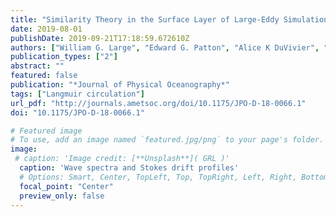 ```yaml
---
title: "Similarity Theory in the Surface Layer of Large-Eddy Simulations of the Wind-, Wave-, and Buoyancy-Forced Southern Ocean"
date: 2019-08-01
publishDate: 2019-09-21T17:18:59.672610Z
authors: ["William G. Large", "Edward G. Patton", "Alice K DuVivier", "Peter P. Sullivan", "Leonel Romero"]
publication_types: ["2"]
abstract: ""
featured: false
publication: "*Journal of Physical Oceanography*"
tags: ["Langmuir circulation"]
url_pdf: "http://journals.ametsoc.org/doi/10.1175/JPO-D-18-0066.1"
doi: "10.1175/JPO-D-18-0066.1"

# Featured image
# To use, add an image named `featured.jpg/png` to your page's folder. 
image:
 # caption: 'Image credit: [**Unsplash**]( GRL )'
  caption: 'Wave spectra and Stokes drift profiles'
  # Options: Smart, Center, TopLeft, Top, TopRight, Left, Right, BottomLeft, Bottom, BottomRight
  focal_point: "Center"
  preview_only: false
---
```


